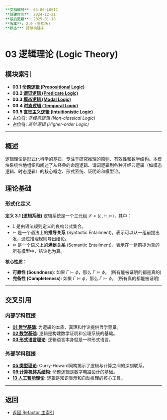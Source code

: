 ```yaml
---
**文档编号**: 03-00-LOGIC
**创建时间**: 2024-12-21
**最后更新**: 2025-01-18
**版本**: 2.0 (重构版)
**状态**: 持续构建中
---
```


# 03 逻辑理论 (Logic Theory)

## 模块索引

- **03.1 [命题逻辑 (Propositional Logic)](./03.1_Propositional_Logic/)**
- **03.2 [谓词逻辑 (Predicate Logic)](./03.2_Predicate_Logic/)**
- **03.3 [模态逻辑 (Modal Logic)](./03.3_Modal_Logic/)**
- **03.4 [时态逻辑 (Temporal Logic)](./03.4_Temporal_Logic/)**
- **03.5 [直觉主义逻辑 (Intuitionistic Logic)](./03.5_Intuitionistic_Logic/)**
- 占位符: *非经典逻辑 (Non-classical Logic)*
- 占位符: *高阶逻辑 (Higher-order Logic)*

---

## 概述

逻辑理论是形式化科学的基石，专注于研究推理的原则、有效性和数学结构。本模块系统性地组织和阐述了从经典的命题逻辑、谓词逻辑到各种非经典逻辑（如模态逻辑、时态逻辑）的核心概念、形式系统、证明论和模型论。

## 理论基础

### 形式化定义

**定义 3.1 (逻辑系统)** 逻辑系统是一个三元组 $\mathcal{L} = (L, \vdash, \models)$，其中：

- $L$ 是由语法规则定义的良构公式集合。
- $\vdash$ 是一个语法上的**推导关系** (Syntactic Entailment)，表示可以从一组前提出发，通过推理规则导出结论。
- $\models$ 是一个语义上的**满足关系** (Semantic Entailment)，表示在一组前提为真的所有模型中，结论也为真。

**核心性质：**

- **可靠性 (Soundness)**: 如果 $\Gamma \vdash \phi$，那么 $\Gamma \models \phi$。 (所有能被证明的都是真的)
- **完备性 (Completeness)**: 如果 $\Gamma \models \phi$，那么 $\Gamma \vdash \phi$。 (所有真的都能被证明)

---

## 交叉引用

### 内部学科链接

- **[01 哲学基础](../01_Philosophical_Foundations/README.md)**: 为逻辑的本质、真理和悖论提供哲学背景。
- **[02 数学基础](../02_Mathematical_Foundations/README.md)**: 逻辑是构建数学证明和公理系统的基础。
- **[03 形式语言理论](../03_Formal_Language_Theory/README.md)**: 逻辑语言本身就是一种形式语言。

### 外部学科链接

- **[05 类型理论](../05_Type_Theory/README.md)**: Curry-Howard同构揭示了逻辑与计算之间的深刻联系。
- **[09 计算机体系结构](../09_Computer_Architecture_Theory/01_Digital_Logic_Design/README.md)**: 命题逻辑是数字电路设计的基础。
- **[13 人工智能理论](../13_Artificial_Intelligence_Theory/README.md)**: 逻辑是知识表示和自动推理的核心工具。

---

## 返回

- [返回 Refactor 主索引](../README.md)
